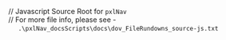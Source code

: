 // Javascript Source Root for `pxlNav`
<br/>//   For more file info, please see -
<br/>&nbsp;&nbsp;&nbsp;&nbsp; `.\pxlNav_docsScripts\docs\dov_FileRundowns_source-js.txt`